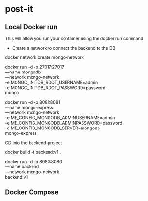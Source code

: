# post-it

## Local Docker run

This will allow you run your container using the docker run command

- Create a network to connect the backend to the DB

docker network create mongo-network

docker run -d -p 27017:27017 \
—name mongodb \
—network mongo-network \
-e MONGO_INITDB_ROOT_USERNAME=admin \
-e MONGO_INITDB_ROOT_PASSWORD=password \
mongo

docker run -d -p 8081:8081 \
—name mongo-express \
—network mongo-network \
-e ME_CONFIG_MONGODB_ADMINUSERNAME=admin \
-e ME_CONFIG_MONGODB_ADMINPASSWORD=password \
-e ME_CONFIG_MONGODB_SERVER=mongodb \
mongo-express

CD into the backend-project

docker build -t backend:v1 .

docker run -d -p 8080:8080 \
—name backend \
—network mongo-network \
backend:v1

## Docker Compose